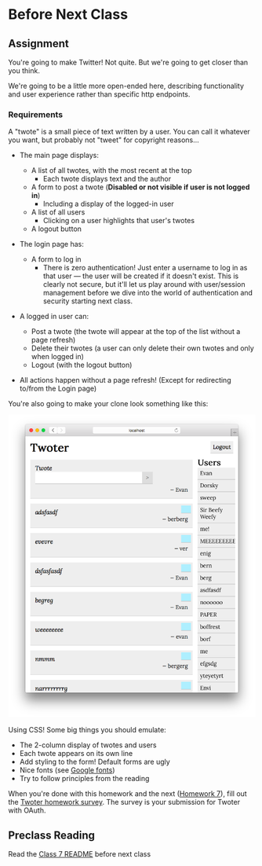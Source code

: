 # Before Next Class

## Assignment

You're going to make Twitter! Not quite. But we're going to get closer than you think.

We're going to be a little more open-ended here, describing functionality and user experience rather than specific http endpoints.

### Requirements

A "twote" is a small piece of text written by a user. You can call it whatever you want, but probably not "tweet" for copyright reasons...

- The main page displays:
	- A list of all twotes, with the most recent at the top
		- Each twote displays text and the author
	- A form to post a twote (**Disabled or not visible if user is not logged in**)
		- Including a display of the logged-in user
	- A list of all users
		- Clicking on a user highlights that user's twotes
	- A logout button

- The login page has:
	- A form to log in
		- There is zero authentication! Just enter a username to log in as that user — the user will be created if it doesn't exist. This is clearly not secure, but it'll let us play around with user/session management before we dive into the world of authentication and security starting next class.

- A logged in user can:
	- Post a twote (the twote will appear at the top of the list without a page refresh)
	- Delete their twotes (a user can only delete their own twotes and only when logged in)
	- Logout (with the logout button)

- All actions happen without a page refresh! (Except for redirecting to/from the Login page)

You're also going to make your clone look something like this:

![Example](example.png)

Using CSS! Some big things you should emulate:

- The 2-column display of twotes and users
- Each twote appears on its own line
- Add styling to the form! Default forms are ugly
- Nice fonts (see [Google fonts](https://www.google.com/fonts))
- Try to follow principles from the reading

When you're done with this homework and the next ([Homework 7](https://github.com/olinjs/olinjs/blob/master/lessons/07-apis-debugging/HOMEWORK.md)), fill out the [Twoter homework survey](http://goo.gl/forms/u5MDLduyFz). The survey is your submission for Twoter with OAuth.

## Preclass Reading

Read the [Class 7 README](https://github.com/olinjs/olinjs/tree/master/lessons/07-apis-debugging) before next class
